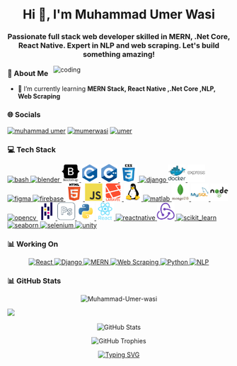 <h1 align="center">Hi 👋, I'm Muhammad Umer Wasi</h1>
<h3 align="center">Passionate full stack web developer skilled in MERN, .Net Core, React Native. Expert in NLP and web scraping. Let's build something amazing!</h3>

<img align="right" alt="coding" width="400" src="https://media2.giphy.com/media/qgQUggAC3Pfv687qPC/giphy.gif">


<h3 align="left">💫 About Me</h3>

- 🔭 I’m currently learning **MERN Stack, React Native ,.Net Core ,NLP, Web Scraping**

<h3 align="left">🌐 Socials</h3>
<p align="left">
<a href="https://www.linkedin.com/in/muhammad-umer-wasi-186373207/" target="blank"><img align="center" src="https://raw.githubusercontent.com/rahuldkjain/github-profile-readme-generator/master/src/images/icons/Social/linked-in-alt.svg" alt="muhammad umer" height="30" width="40" /></a>
<a href="https://fb.com/mumerwasi" target="blank"><img align="center" src="https://raw.githubusercontent.com/rahuldkjain/github-profile-readme-generator/master/src/images/icons/Social/facebook.svg" alt="mumerwasi" height="30" width="40" /></a>
<a href="https://www.youtube.com/c/umer" target="blank"><img align="center" src="https://raw.githubusercontent.com/rahuldkjain/github-profile-readme-generator/master/src/images/icons/Social/youtube.svg" alt="umer" height="30" width="40" /></a>
</p>


<h3 align="left">💻 Tech Stack</h3>
<p align="left"> <a href="https://www.gnu.org/software/bash/" target="_blank" rel="noreferrer"> <img src="https://www.vectorlogo.zone/logos/gnu_bash/gnu_bash-icon.svg" alt="bash" width="40" height="40"/> </a> <a href="https://www.blender.org/" target="_blank" rel="noreferrer"> <img src="https://download.blender.org/branding/community/blender_community_badge_white.svg" alt="blender" width="40" height="40"/> </a> <a href="https://getbootstrap.com" target="_blank" rel="noreferrer"> <img src="https://raw.githubusercontent.com/devicons/devicon/master/icons/bootstrap/bootstrap-plain-wordmark.svg" alt="bootstrap" width="40" height="40"/> </a> <a href="https://www.cprogramming.com/" target="_blank" rel="noreferrer"> <img src="https://raw.githubusercontent.com/devicons/devicon/master/icons/c/c-original.svg" alt="c" width="40" height="40"/> </a> <a href="https://www.w3schools.com/cpp/" target="_blank" rel="noreferrer"> <img src="https://raw.githubusercontent.com/devicons/devicon/master/icons/cplusplus/cplusplus-original.svg" alt="cplusplus" width="40" height="40"/> </a> <a href="https://www.w3schools.com/css/" target="_blank" rel="noreferrer"> <img src="https://raw.githubusercontent.com/devicons/devicon/master/icons/css3/css3-original-wordmark.svg" alt="css3" width="40" height="40"/> </a> <a href="https://www.djangoproject.com/" target="_blank" rel="noreferrer"> <img src="https://cdn.worldvectorlogo.com/logos/django.svg" alt="django" width="40" height="40"/> </a> <a href="https://www.docker.com/" target="_blank" rel="noreferrer"> <img src="https://raw.githubusercontent.com/devicons/devicon/master/icons/docker/docker-original-wordmark.svg" alt="docker" width="40" height="40"/> </a> <a href="https://expressjs.com" target="_blank" rel="noreferrer"> <img src="https://raw.githubusercontent.com/devicons/devicon/master/icons/express/express-original-wordmark.svg" alt="express" width="40" height="40"/> </a> <a href="https://www.figma.com/" target="_blank" rel="noreferrer"> <img src="https://www.vectorlogo.zone/logos/figma/figma-icon.svg" alt="figma" width="40" height="40"/> </a> <a href="https://firebase.google.com/" target="_blank" rel="noreferrer"> <img src="https://www.vectorlogo.zone/logos/firebase/firebase-icon.svg" alt="firebase" width="40" height="40"/> </a> <a href="https://www.w3.org/html/" target="_blank" rel="noreferrer"> <img src="https://raw.githubusercontent.com/devicons/devicon/master/icons/html5/html5-original-wordmark.svg" alt="html5" width="40" height="40"/> </a> <a href="https://developer.mozilla.org/en-US/docs/Web/JavaScript" target="_blank" rel="noreferrer"> <img src="https://raw.githubusercontent.com/devicons/devicon/master/icons/javascript/javascript-original.svg" alt="javascript" width="40" height="40"/> </a> <a href="https://laravel.com/" target="_blank" rel="noreferrer"> <img src="https://raw.githubusercontent.com/devicons/devicon/master/icons/laravel/laravel-plain-wordmark.svg" alt="laravel" width="40" height="40"/> </a> <a href="https://www.linux.org/" target="_blank" rel="noreferrer"> <img src="https://raw.githubusercontent.com/devicons/devicon/master/icons/linux/linux-original.svg" alt="linux" width="40" height="40"/> </a> <a href="https://www.mathworks.com/" target="_blank" rel="noreferrer"> <img src="https://upload.wikimedia.org/wikipedia/commons/2/21/Matlab_Logo.png" alt="matlab" width="40" height="40"/> </a> <a href="https://www.mongodb.com/" target="_blank" rel="noreferrer"> <img src="https://raw.githubusercontent.com/devicons/devicon/master/icons/mongodb/mongodb-original-wordmark.svg" alt="mongodb" width="40" height="40"/> </a> <a href="https://www.mysql.com/" target="_blank" rel="noreferrer"> <img src="https://raw.githubusercontent.com/devicons/devicon/master/icons/mysql/mysql-original-wordmark.svg" alt="mysql" width="40" height="40"/> </a> <a href="https://nodejs.org" target="_blank" rel="noreferrer"> <img src="https://raw.githubusercontent.com/devicons/devicon/master/icons/nodejs/nodejs-original-wordmark.svg" alt="nodejs" width="40" height="40"/> </a> <a href="https://opencv.org/" target="_blank" rel="noreferrer"> <img src="https://www.vectorlogo.zone/logos/opencv/opencv-icon.svg" alt="opencv" width="40" height="40"/> </a> <a href="https://pandas.pydata.org/" target="_blank" rel="noreferrer"> <img src="https://raw.githubusercontent.com/devicons/devicon/2ae2a900d2f041da66e950e4d48052658d850630/icons/pandas/pandas-original.svg" alt="pandas" width="40" height="40"/> </a> <a href="https://www.photoshop.com/en" target="_blank" rel="noreferrer"> <img src="https://raw.githubusercontent.com/devicons/devicon/master/icons/photoshop/photoshop-line.svg" alt="photoshop" width="40" height="40"/> </a> <a href="https://www.python.org" target="_blank" rel="noreferrer"> <img src="https://raw.githubusercontent.com/devicons/devicon/master/icons/python/python-original.svg" alt="python" width="40" height="40"/> </a> <a href="https://reactjs.org/" target="_blank" rel="noreferrer"> <img src="https://raw.githubusercontent.com/devicons/devicon/master/icons/react/react-original-wordmark.svg" alt="react" width="40" height="40"/> </a> <a href="https://reactnative.dev/" target="_blank" rel="noreferrer"> <img src="https://reactnative.dev/img/header_logo.svg" alt="reactnative" width="40" height="40"/> </a> <a href="https://redux.js.org" target="_blank" rel="noreferrer"> <img src="https://raw.githubusercontent.com/devicons/devicon/master/icons/redux/redux-original.svg" alt="redux" width="40" height="40"/> </a> <a href="https://scikit-learn.org/" target="_blank" rel="noreferrer"> <img src="https://upload.wikimedia.org/wikipedia/commons/0/05/Scikit_learn_logo_small.svg" alt="scikit_learn" width="40" height="40"/> </a> <a href="https://seaborn.pydata.org/" target="_blank" rel="noreferrer"> <img src="https://seaborn.pydata.org/_images/logo-mark-lightbg.svg" alt="seaborn" width="40" height="40"/> </a> <a href="https://www.selenium.dev" target="_blank" rel="noreferrer"> <img src="https://raw.githubusercontent.com/detain/svg-logos/780f25886640cef088af994181646db2f6b1a3f8/svg/selenium-logo.svg" alt="selenium" width="40" height="40"/> </a> <a href="https://unity.com/" target="_blank" rel="noreferrer"> <img src="https://www.vectorlogo.zone/logos/unity3d/unity3d-icon.svg" alt="unity" width="40" height="40"/> </a> </p>

<h3 align="left">📊 Working On </h3>

<p align="center">
  <a href="https://reactjs.org">
    <img src="https://svg.bookmark.style/api?url=https://reactjs.org&mode=light&style=horizontal" alt="React">
  </a>
  <a href="https://www.djangoproject.com">
    <img src="https://svg.bookmark.style/api?url=https://www.djangoproject.com&mode=dark&style=horizontal" alt="Django">
  </a>
  <a href="https://www.mongodb.com/mern-stack">
    <img src="https://svg.bookmark.style/api?url=https://www.mongodb.com/mern-stack&mode=light&style=horizontal" alt="MERN">
  </a>
  <a href="https://en.wikipedia.org/wiki/Web_scraping">
    <img src="https://svg.bookmark.style/api?url=https://en.wikipedia.org/wiki/Web_scraping&mode=dark&style=horizontal" alt="Web Scraping">
  </a>
  <a href="https://www.python.org">
    <img src="https://svg.bookmark.style/api?url=https://www.python.org&mode=light&style=horizontal" alt="Python">
  </a>
  <a href="https://realpython.com/nltk-nlp-python/">
    <img src="https://svg.bookmark.style/api?url=https://realpython.com/nltk-nlp-python/&mode=dark&style=horizontal" alt="NLP">
  </a>
</p>

<h3 align="left">📊 GitHub Stats</h3>
<p align="center"><img src="https://github-readme-stats.vercel.app/api/top-langs?username=Muhammad-Umer-wasi&show_icons=true&locale=en&layout=compact&theme=radical" alt="Muhammad-Umer-wasi" /></p>
<p href="http://www.github.com/sumsam-ali-sac"><img src="https://github-readme-streak-stats.herokuapp.com/?user=muhammad-umer-wasi&stroke=ffffff&background=0D1117&ring=6366f1&fire=6366f1&currStreakNum=ffffff&currStreakLabel=6366f1&sideNums=ffffff&sideLabels=ffffff&dates=ffffff&hide_border=true" /></p>
<p align="center"><img src="https://github-readme-stats.vercel.app/api?username=Muhammad-Umer-wasi&show_icons=true&theme=radical" alt="GitHub Stats" />
</p>

<p align="center">
  <img src="https://github-profile-trophy.vercel.app/?username=Muhammad-Umer-wasi&column=7" alt="GitHub Trophies" />
</p>

<p align="center">
  <a href="https://git.io/typing-svg">
    <img src="https://readme-typing-svg.demolab.com/?lines=<!MERN+NLP+AIReactNative+React!>&color=%232ecc71,%23e74c3c,%239b59b6,%23f39c12" alt="Typing SVG">
  </a>
</p>
